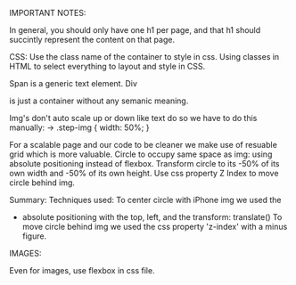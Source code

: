 IMPORTANT NOTES:

In general, you should only have one h1 per page, and that h1 should succintly represent the content on that page.

CSS:
Use the class name of the container to style in css.
Using classes in HTML to select everything to layout and style in CSS.

Span <span></span> is a generic text element.
Div <div></div> is just a container without any semanic meaning.

Img's don't auto scale up or down like text do so we have to do this manually:
-> .step-img {
width: 50%;
}

For a scalable page and our code to be cleaner we make use of resuable grid which is more valuable.
Circle to occupy same space as img: using absolute positioning instead of flexbox. Transform circle to its -50% of its own width and -50% of its own height.
Use css property Z Index to move circle behind img.

Summary:
Techniques used:
To center circle with iPhone img we used the

- absolute positioning with the top, left, and the transform: translate()
  To move circle behind img we used the css property 'z-index' with a minus figure.

IMAGES:

Even for images, use flexbox in css file.
